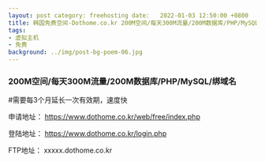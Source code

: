 ```yaml
---
layout: post category: freehosting date:   2022-01-03 12:50:00 +0800
title: 韩国免费空间-Dothome.co.kr 200M空间/每天300M流量/200M数据库/PHP/MySQL/绑域名
tags:
- 虚拟主机
- 免费
background: ../img/post-bg-poem-06.jpg
---
```


### 200M空间/每天300M流量/200M数据库/PHP/MySQL/绑域名

#需要每3个月延长一次有效期，速度快

申请地址：
https://www.dothome.co.kr/web/free/index.php

登陆地址：
https://www.dothome.co.kr/login.php

FTP地址：
xxxxx.dothome.co.kr